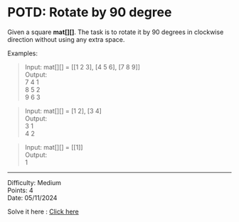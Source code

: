 # POTD: Rotate by 90 degree

Given a square **mat[][]**. The task is to rotate it by 90 degrees in clockwise direction without using any extra space.

Examples:

>Input: mat[][] = [[1 2 3], [4 5 6], [7 8 9]]\
>Output:\
>7 4 1 \
>8 5 2\
>9 6 3

>Input: mat[][] = [1 2], [3 4]\
>Output:\
>3 1 \
>4 2

>Input: mat[][] = [[1]]\
>Output:\
>1

<hr>

Difficulty: Medium\
Points: 4\
Date: 05/11/2024

Solve it here : [Click here](https://www.geeksforgeeks.org/problems/rotate-by-90-degree0356/1)

